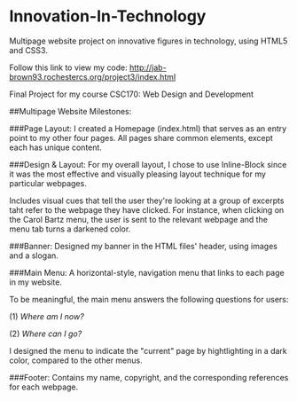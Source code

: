 # Innovation-In-Technology
Multipage website project on innovative figures in technology, using HTML5 and CSS3.

Follow this link to view my code: http://jab-brown93.rochestercs.org/project3/index.html

Final Project for my course CSC170: Web Design and Development

##Multipage Website Milestones:

###Page Layout:
I created a Homepage (index.html) that serves as an entry point to my other four pages. All pages share common elements, except each has unique content.

###Design & Layout:
For my overall layout, I chose to use Inline-Block since it was the most effective and visually pleasing layout technique for my particular webpages.

Includes visual cues that tell the user they're looking at a group of excerpts taht refer to the webpage they have clicked. For instance, when clicking on the Carol Bartz menu, the user is sent to the relevant webpage and the menu tab turns a darkened color. 

###Banner:
Designed my banner in the HTML files' header, using images and a slogan.

###Main Menu:
A horizontal-style, navigation menu that links to each page in my website.

To be meaningful, the main menu answers the following questions for users:

(1) _Where am I now?_

(2) _Where can I go?_

I designed the menu to indicate the "current" page by hightlighting in a dark color, compared to the other menus.

###Footer:
Contains my name, copyright, and the corresponding references for each webpage. 







 
